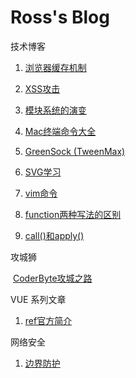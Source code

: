 # Ross's Blog
技术博客

1. [浏览器缓存机制](https://github.com/wenbingyan/Blog/issues/1)

2. [XSS攻击](https://github.com/wenbingyan/Blog/issues/2)

3. [模块系统的演变](https://github.com/wenbingyan/Blog/issues/3)

4. [Mac终端命令大全](https://github.com/wenbingyan/Blog/issues/4)

5. [GreenSock (TweenMax)](https://github.com/wenbingyan/Blog/issues/5)

6. [SVG学习](https://github.com/wenbingyan/Blog/issues/6)

7. [vim命令](https://github.com/wenbingyan/Blog/issues/7)

8. [function两种写法的区别](https://github.com/wenbingyan/Blog/issues/20)

9. [call()和apply()](https://github.com/wenbingyan/Blog/issues/22)

攻城狮

  [CoderByte攻城之路](https://github.com/wenbingyan/Blog/issues/8)
  
VUE 系列文章

1. [ref官方简介](https://github.com/wenbingyan/Blog/issues/21)

网络安全

1. [边界防护](https://github.com/wenbingyan/Blog/issues/23)
